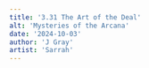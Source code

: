 ```yaml
---
title: '3.31 The Art of the Deal'
alt: 'Mysteries of the Arcana'
date: '2024-10-03'
author: 'J Gray'
artist: 'Sarrah'
---
```

